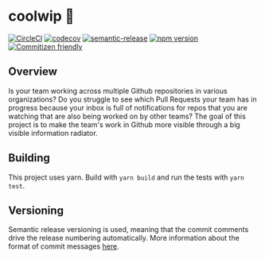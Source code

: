 # coolwip 🍨
[![CircleCI](https://circleci.com/gh/LeanAgileSoftware/coolwip.svg?style=svg)](https://circleci.com/gh/LeanAgileSoftware/coolwip)
[![codecov](https://codecov.io/gh/LeanAgileSoftware/coolwip/branch/master/graph/badge.svg)](https://codecov.io/gh/chodges15/coolwip)
[![semantic-release](https://img.shields.io/badge/%20%20%F0%9F%93%A6%F0%9F%9A%80-semantic--release-e10079.svg)](https://github.com/semantic-release/semantic-release)
[![npm version](https://badge.fury.io/js/coolwip.svg)](https://badge.fury.io/js/coolwip)
[![Commitizen friendly](https://img.shields.io/badge/commitizen-friendly-brightgreen.svg)](http://commitizen.github.io/cz-cli/)


## Overview

Is your team working across multiple Github repositories in various organizations? Do you struggle to see which Pull Requests your team has in progress because your inbox is full of notifications for repos that you are watching that are also being worked on by other teams? The goal of this project is to make the team's work in Github more visible through a big visible information radiator.

## Building 

This project uses yarn. Build with `yarn build` and run the tests with `yarn test`.

## Versioning

Semantic release versioning is used, meaning that the commit comments drive the release numbering automatically. More information about the format of commit messages [here](https://github.com/angular/angular.js/blob/master/DEVELOPERS.md#-git-commit-guidelines).
